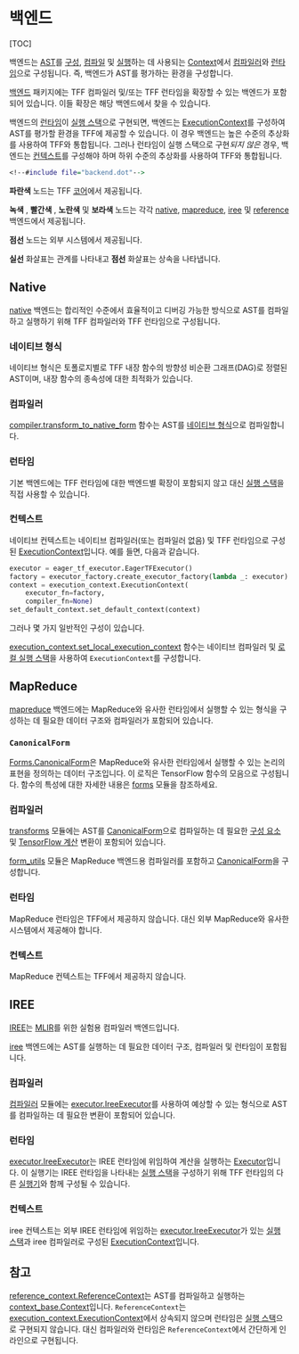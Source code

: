 # 백엔드

[TOC]

백엔드는 [AST](compilation.md#ast)를 [구성](tracing.md), [컴파일](compilation.md) 및 [실행](execution.md)하는 데 사용되는 [Context](context.md#context)에서 [컴파일러](compilation.md#compiler)와 [런타임](execution.md#runtime)으로 구성됩니다. 즉, 백엔드가 AST를 평가하는 환경을 구성합니다.

[백엔드](https://github.com/tensorflow/federated/blob/master/tensorflow_federated/python/core/backends) 패키지에는 TFF 컴파일러 및/또는 TFF 런타임을 확장할 수 있는 백엔드가 포함되어 있습니다. 이들 확장은 해당 백엔드에서 찾을 수 있습니다.

백엔드의 [런타임](execution.md#runtime)이 [실행 스택](execution.md#execution-stack)으로 구현되면, 백엔드는 [ExecutionContext](context.md#executioncontext)를 구성하여 AST를 평가할 환경을 TFF에 제공할 수 있습니다. 이 경우 백엔드는 높은 수준의 추상화를 사용하여 TFF와 통합됩니다. 그러나 런타임이 실행 스택으로 구현*되지 않은* 경우, 백엔드는 [컨텍스트](context.md#context)를 구성해야 하며 하위 수준의 추상화를 사용하여 TFF와 통합됩니다.

```dot
<!--#include file="backend.dot"-->
```

**파란색** 노드는 TFF [코어](https://github.com/tensorflow/federated/blob/master/tensorflow_federated/python/core)에서 제공됩니다.

**녹색** , **빨간색** , **노란색** 및 **보라색** 노드는 각각 [native](#native), [mapreduce](#mapreduce), [iree](#iree) 및 [reference](#reference) 백엔드에서 제공됩니다.

**점선** 노드는 외부 시스템에서 제공됩니다.

**실선** 화살표는 관계를 나타내고 **점선** 화살표는 상속을 나타냅니다.

## Native

[native](https://github.com/tensorflow/federated/blob/master/tensorflow_federated/python/core/backends/native) 백엔드는 합리적인 수준에서 효율적이고 디버깅 가능한 방식으로 AST를 컴파일하고 실행하기 위해 TFF 컴파일러와 TFF 런타임으로 구성됩니다.

### 네이티브 형식

네이티브 형식은 토폴로지별로 TFF 내장 함수의 방향성 비순환 그래프(DAG)로 정렬된 AST이며, 내장 함수의 종속성에 대한 최적화가 있습니다.

### 컴파일러

[compiler.transform_to_native_form](https://github.com/tensorflow/federated/blob/master/tensorflow_federated/python/core/backends/native/compiler.py) 함수는 AST를 [네이티브 형식](#native-form)으로 컴파일합니다.

### 런타임

기본 백엔드에는 TFF 런타임에 대한 백엔드별 확장이 포함되지 않고 대신 [실행 스택](execution.md#execution-stack)을 직접 사용할 수 있습니다.

### 컨텍스트

네이티브 컨텍스트는 네이티브 컴파일러(또는 컴파일러 없음) 및 TFF 런타임으로 구성된 [ExecutionContext](context.md#executioncontext)입니다. 예를 들면, 다음과 같습니다.

```python
executor = eager_tf_executor.EagerTFExecutor()
factory = executor_factory.create_executor_factory(lambda _: executor)
context = execution_context.ExecutionContext(
    executor_fn=factory,
    compiler_fn=None)
set_default_context.set_default_context(context)
```

그러나 몇 가지 일반적인 구성이 있습니다.

[execution_context.set_local_execution_context](https://github.com/tensorflow/federated/blob/master/tensorflow_federated/python/core/backends/native/execution_context.py) 함수는 네이티브 컴파일러 및 [로컬 실행 스택](execution.md#local-execution-stack)을 사용하여 `ExecutionContext`를 구성합니다.

## MapReduce

[mapreduce](https://github.com/tensorflow/federated/blob/master/tensorflow_federated/python/core/backends/mapreduce) 백엔드에는 MapReduce와 유사한 런타임에서 실행할 수 있는 형식을 구성하는 데 필요한 데이터 구조와 컴파일러가 포함되어 있습니다.

### `CanonicalForm`

[Forms.CanonicalForm](https://github.com/tensorflow/federated/blob/master/tensorflow_federated/python/core/backends/mapreduce/forms.py)은 MapReduce와 유사한 런타임에서 실행할 수 있는 논리의 표현을 정의하는 데이터 구조입니다. 이 로직은 TensorFlow 함수의 모음으로 구성됩니다. 함수의 특성에 대한 자세한 내용은 [forms](https://github.com/tensorflow/federated/blob/master/tensorflow_federated/python/core/backends/mapreduce/forms.py) 모듈을 참조하세요.

### 컴파일러

[transforms](https://github.com/tensorflow/federated/blob/master/tensorflow_federated/python/core/backends/mapreduce/transformations.py) 모듈에는 AST를 [CanonicalForm](#canonicalform)으로 컴파일하는 데 필요한 [구성 요소](compilation.md#building-block) 및 [TensorFlow 계산](compilation.md#tensorflow-computation) 변환이 포함되어 있습니다.

[form_utils](https://github.com/tensorflow/federated/blob/master/tensorflow_federated/python/core/backends/mapreduce/form_utils.py) 모듈은 MapReduce 백엔드용 컴파일러를 포함하고 [CanonicalForm](#canonicalform)을 구성합니다.

### 런타임

MapReduce 런타임은 TFF에서 제공하지 않습니다. 대신 외부 MapReduce와 유사한 시스템에서 제공해야 합니다.

### 컨텍스트

MapReduce 컨텍스트는 TFF에서 제공하지 않습니다.

## IREE

[IREE](https://github.com/google/iree)는 [MLIR](https://mlir.llvm.org/)를 위한 실험용 컴파일러 백엔드입니다.

[iree](https://github.com/tensorflow/federated/blob/master/tensorflow_federated/python/core/backends/iree) 백엔드에는 AST를 실행하는 데 필요한 데이터 구조, 컴파일러 및 런타임이 포함됩니다.

### 컴파일러

[컴파일러](https://github.com/tensorflow/federated/blob/master/tensorflow_federated/python/core/backends/iree/compiler.py) 모듈에는 [executor.IreeExecutor](https://github.com/tensorflow/federated/blob/master/tensorflow_federated/python/core/backends/iree/executor.py)를 사용하여 예상할 수 있는 형식으로 AST를 컴파일하는 데 필요한 변환이 포함되어 있습니다.

### 런타임

[executor.IreeExecutor](https://github.com/tensorflow/federated/blob/master/tensorflow_federated/python/core/backends/iree/executor.py)는 IREE 런타임에 위임하여 계산을 실행하는 [Executor](execution.md#executor)입니다. 이 실행기는 IREE 런타임을 나타내는 [실행 스택](execution.md#execution-stack)을 구성하기 위해 TFF 런타임의 다른 [실행기](execution.md#executor)와 함께 구성될 수 있습니다.

### 컨텍스트

iree 컨텍스트는 외부 IREE 런타임에 위임하는 [executor.IreeExecutor](https://github.com/tensorflow/federated/blob/master/tensorflow_federated/python/core/backends/iree/executor.py)가 있는 [실행 스택](execution.md#execution-stack)과 iree 컴파일러로 구성된 [ExecutionContext](context.md#executioncontext)입니다.

## 참고

[reference_context.ReferenceContext](https://github.com/tensorflow/federated/blob/master/tensorflow_federated/python/core/backends/reference/reference_context.py)는 AST를 컴파일하고 실행하는 [context_base.Context](https://github.com/tensorflow/federated/blob/master/tensorflow_federated/python/core/impl/context_stack/context_base.py)입니다. `ReferenceContext`는 [execution_context.ExecutionContext](https://github.com/tensorflow/federated/blob/master/tensorflow_federated/python/core/impl/executors/execution_context.py)에서 상속되지 않으며 런타임은 [실행 스택](execution.md#execution-stack)으로 구현되지 않습니다. 대신 컴파일러와 런타임은 `ReferenceContext`에서 간단하게 인라인으로 구현됩니다.

